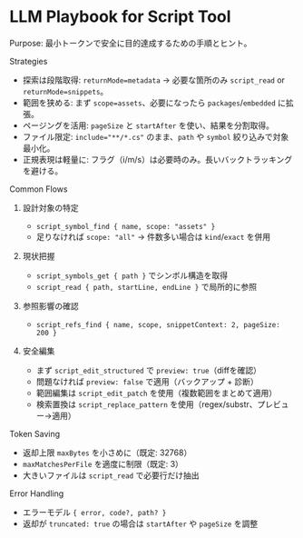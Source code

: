 # LLM Playbook for Script Tool

Purpose: 最小トークンで安全に目的達成するための手順とヒント。

Strategies
- 探索は段階取得: `returnMode=metadata` → 必要な箇所のみ `script_read` or `returnMode=snippets`。
- 範囲を狭める: まず `scope=assets`、必要になったら `packages`/`embedded` に拡張。
- ページングを活用: `pageSize` と `startAfter` を使い、結果を分割取得。
- ファイル限定: `include="**/*.cs"` のまま、`path` や `symbol` 絞り込みで対象最小化。
- 正規表現は軽量に: フラグ（i/m/s）は必要時のみ。長いバックトラッキングを避ける。

Common Flows
1) 設計対象の特定
   - `script_symbol_find { name, scope: "assets" }`
   - 足りなければ `scope: "all"` → 件数多い場合は `kind`/`exact` を併用

2) 現状把握
   - `script_symbols_get { path }` でシンボル構造を取得
   - `script_read { path, startLine, endLine }` で局所的に参照

3) 参照影響の確認
   - `script_refs_find { name, scope, snippetContext: 2, pageSize: 200 }`

4) 安全編集
   - まず `script_edit_structured` で `preview: true`（diffを確認）
   - 問題なければ `preview: false` で適用（バックアップ + 診断）
   - 範囲編集は `script_edit_patch` を使用（複数範囲をまとめて適用）
   - 検索置換は `script_replace_pattern` を使用（regex/substr、プレビュー→適用）

Token Saving
- 返却上限 `maxBytes` を小さめに（既定: 32768）
- `maxMatchesPerFile` を適度に制限（既定: 3）
- 大きいファイルは `script_read` で必要行だけ抽出

Error Handling
- エラーモデル `{ error, code?, path? }`
- 返却が `truncated: true` の場合は `startAfter` や `pageSize` を調整
